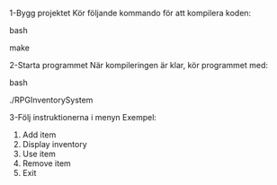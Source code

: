 1-Bygg projektet
Kör följande kommando för att kompilera koden:

bash


make


2-Starta programmet
När kompileringen är klar, kör programmet med:

bash


./RPGInventorySystem



3-Följ instruktionerna i menyn
Exempel:


1. Add item
2. Display inventory
3. Use item
4. Remove item
5. Exit
